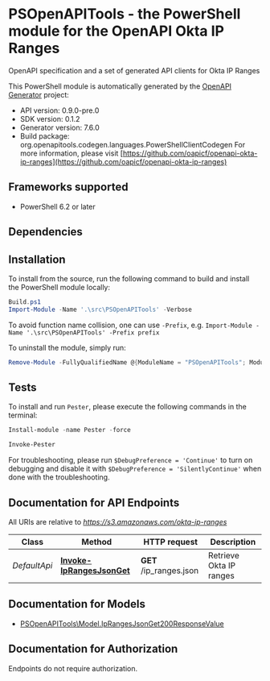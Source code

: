 # PSOpenAPITools - the PowerShell module for the OpenAPI Okta IP Ranges

OpenAPI specification and a set of generated API clients for Okta IP Ranges

This PowerShell module is automatically generated by the [OpenAPI Generator](https://openapi-generator.tech) project:

- API version: 0.9.0-pre.0
- SDK version: 0.1.2
- Generator version: 7.6.0
- Build package: org.openapitools.codegen.languages.PowerShellClientCodegen
    For more information, please visit [https://github.com/oapicf/openapi-okta-ip-ranges](https://github.com/oapicf/openapi-okta-ip-ranges)

<a id="frameworks-supported"></a>
## Frameworks supported
- PowerShell 6.2 or later

<a id="dependencies"></a>
## Dependencies

<a id="installation"></a>
## Installation


To install from the source, run the following command to build and install the PowerShell module locally:
```powershell
Build.ps1
Import-Module -Name '.\src\PSOpenAPITools' -Verbose
```

To avoid function name collision, one can use `-Prefix`, e.g. `Import-Module -Name '.\src\PSOpenAPITools' -Prefix prefix`

To uninstall the module, simply run:
```powershell
Remove-Module -FullyQualifiedName @{ModuleName = "PSOpenAPITools"; ModuleVersion = "0.1.2"}
```

<a id="tests"></a>
## Tests

To install and run `Pester`, please execute the following commands in the terminal:

```powershell
Install-module -name Pester -force

Invoke-Pester
```

For troubleshooting, please run `$DebugPreference = 'Continue'` to turn on debugging and disable it with `$DebugPreference = 'SilentlyContinue'` when done with the troubleshooting.

## Documentation for API Endpoints

All URIs are relative to *https://s3.amazonaws.com/okta-ip-ranges*

Class | Method | HTTP request | Description
------------ | ------------- | ------------- | -------------
*DefaultApi* | [**Invoke-IpRangesJsonGet**](docs/DefaultApi.md#Invoke-IpRangesJsonGet) | **GET** /ip_ranges.json | Retrieve Okta IP ranges


## Documentation for Models

 - [PSOpenAPITools\Model.IpRangesJsonGet200ResponseValue](docs/IpRangesJsonGet200ResponseValue.md)


<a id="documentation-for-authorization"></a>
## Documentation for Authorization

Endpoints do not require authorization.

